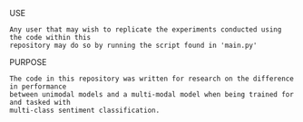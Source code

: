 USE

    Any user that may wish to replicate the experiments conducted using the code within this
    repository may do so by running the script found in 'main.py'

PURPOSE

    The code in this repository was written for research on the difference in performance 
    between unimodal models and a multi-modal model when being trained for and tasked with 
    multi-class sentiment classification.